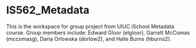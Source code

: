 # IS562_Metadata

This is the workspace for group project from UIUC iSchool Metadata course. Group members include: Edward Gloor (elgloor), Garrett McComas (mccomasg), Daria Orlowska (dorlow2), and Halle Burns (hburns2).
